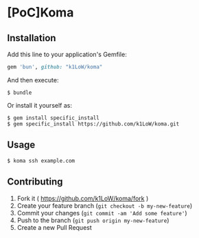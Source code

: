 # [PoC]Koma

## Installation

Add this line to your application's Gemfile:

```ruby
gem 'bun', github: "k1LoW/koma"
```

And then execute:

    $ bundle

Or install it yourself as:

    $ gem install specific_install
    $ gem specific_install https://github.com/k1LoW/koma.git 

## Usage

    $ koma ssh example.com

## Contributing

1. Fork it ( https://github.com/k1LoW/koma/fork )
2. Create your feature branch (`git checkout -b my-new-feature`)
3. Commit your changes (`git commit -am 'Add some feature'`)
4. Push to the branch (`git push origin my-new-feature`)
5. Create a new Pull Request
